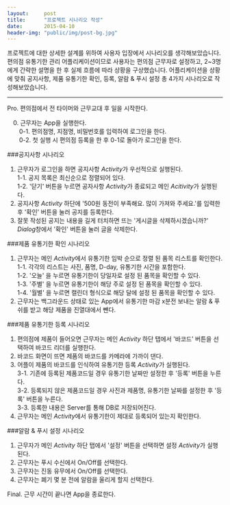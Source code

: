 ```yaml
---
layout:     post
title:      "프로젝트 시나리오 작성"
date:       2015-04-10
header-img: "public/img/post-bg.jpg"
---
```


프로젝트에 대한 상세한 설계를 위하여 사용자 입장에서 시나리오를 생각해보았습니다. 편의점 유통기한 관리 어플리케이션이므로 사용자는 편의점 근무자로 설정하고, 2~3명에게 간략한 설명을 한 후 실제 흐름에 따라 상황을 구상했습니다. 어플리케이션을 상황에 맞춰 공지사항, 제품 유통기한 확인, 등록, 알람 & 푸시 설정 총 4가지 시나리오로 작성해보았습니다.

---

Pro. 편의점에서 전 타이머와 근무교대 후 일을 시작한다.  

　0. 근무자는 App을 실행한다.  
　　0-1. 편의점명, 지점명, 비밀번호를 입력하여 로그인을 한다.  
　　0-2. 첫 실행 시 편의점 등록을 한 후 0-1로 돌아가 로그인을 한다.  


###공지사항 시나리오  
1. 근무자가 로그인을 하면 공지사항 *Activity*가 우선적으로 실행된다.  
    1-1. 공지 목록은 최신순으로 정렬되어 있다.  
    1-2. '닫기' 버튼을 누르면 공자사항 *Activity*가 종료되고 메인 *Acitivity*가 실행된다.  
2. 공지사항 *Activity* 하단에 '500원 동전이 부족해요. 많이 가져와 주세요.'를 입력한 후 '확인' 버튼을 눌러 공지를 등록한다.  
3. 잘못 작성된 공지는 내용을 길게 터치하면 뜨는 '게시글을 삭제하시겠습니까?' *Dialog*창에서 '확인' 버튼을 눌러 글을 삭제한다.  


###제품 유통기한 확인 시나리오  
1. 근무자는 메인 *Activity*에서 유통기한 임박 순으로 정렬 된 품목 리스트를 확인한다.  
    1-1. 각각의 리스트는 사진, 품명, D-day, 유통기한 시간을 포함한다.  
    1-2. '오늘' 을 누르면 유통기한이 당일자로 설정 된 품목을 확인할 수 있다.  
    1-3. '주별' 을 누르면 유통기한이 해당 주로 설정 된 품목을 확인할 수 있다.  
    1-4. '월별' 을 누르면 캘린더 형식으로 해당 달에 설정 된 품목을 확인할 수 있다.  
2. 근무자는 백그라운드 상태로 있는 App에서 유통기한 마감 x분전 보내는 알람 & 푸쉬를 받고 해당 제품을 진열대에서 뺀다.  


###제품 유통기한 등록 시나리오  
1. 편의점에 제품이 들어오면 근무자는 메인 *Activity* 하단 탭에서 '바코드' 버튼을 선택하여 바코드 리더를 실행한다.  
2. 바코드 화면이 뜨면 제품의 바코드를 카메라에 가까이 댄다.  
3. 어플이 제품의 바코드를 인식하여 유통기한 등록 *Activity*가 실행된다.  
    3-1. 기존에 등록된 제품코드일 경우 유통기한 날짜만 설정한 후 '등록' 버튼을 누른다.  
    3-2. 등록되지 않은 제품코드일 경우 사진과 제품명, 유통기한 날짜를 설정한 후 '등록' 버튼을 누른다.  
    3-3. 등록한 내용은 Server를 통해 DB로 저장되어진다.  
4. 근무자는 메인 *Activity*에서 유통기한이 제대로 등록되어 있는지 확인한다.  


###알람 & 푸시 설정 시나리오  
1. 근무자가 메인 *Activity* 하단 탭에서 '설정' 버튼을 선택하면 설정 *Activity*가 실행된다.  
2. 근무자는 푸시 수신에서 On/Off를 선택한다.  
3. 근무자는 진동 유무에서 On/Off를 선택한다.  
4. 근무자는 폐기 몇 분 전에 알람을 울리게 할지 선택한다.  


Final. 근무 시간이 끝나면 App을 종료한다.  